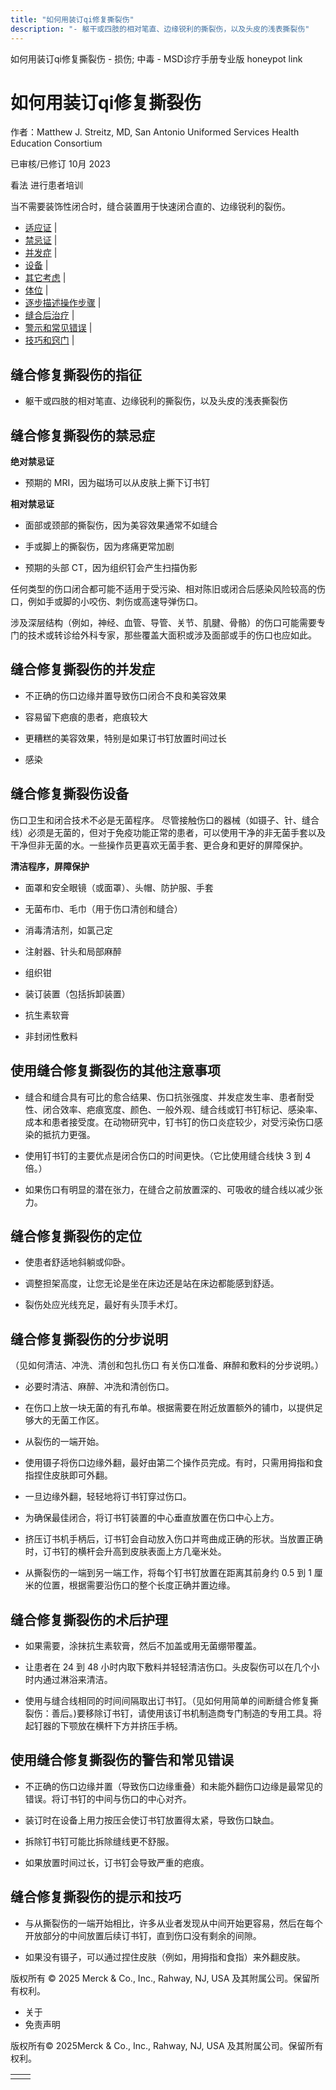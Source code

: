 ```yaml
---
title: "如何用装订qi修复撕裂伤"
description: "- 躯干或四肢的相对笔直、边缘锐利的撕裂伤，以及头皮的浅表撕裂伤"
---
```


﻿如何用装订qi修复撕裂伤 - 损伤; 中毒 - MSD诊疗手册专业版 honeypot link

# 如何用装订qi修复撕裂伤

作者：Matthew J. Streitz, MD, San Antonio Uniformed Services Health Education Consortium

已审核/已修订 10月 2023

看法 进行患者培训

当不需要装饰性闭合时，缝合装置用于快速闭合直的、边缘锐利的裂伤。

- [适应证](#适应证_v52125206_zh) \|
- [禁忌证](#禁忌证_v52125211_zh) \|
- [并发症](#并发症_v52125227_zh) \|
- [设备](#设备_v52125238_zh) \|
- [其它考虑](#其它考虑_v52125259_zh) \|
- [体位](#体位_v52125268_zh) \|
- [逐步描述操作步骤](#逐步描述操作步骤_v52125277_zh) \|
- [缝合后治疗](#缝合后治疗_v52125298_zh) \|
- [警示和常见错误](#警示和常见错误_v52125308_zh) \|
- [技巧和窍门](#技巧和窍门_v52125319_zh) \|

## 缝合修复撕裂伤的指征

- 躯干或四肢的相对笔直、边缘锐利的撕裂伤，以及头皮的浅表撕裂伤


## 缝合修复撕裂伤的禁忌症

**绝对禁忌证**

- 预期的 MRI，因为磁场可以从皮肤上撕下订书钉


**相对禁忌证**

- 面部或颈部的撕裂伤，因为美容效果通常不如缝合

- 手或脚上的撕裂伤，因为疼痛更常加剧

- 预期的头部 CT，因为组织钉会产生扫描伪影


任何类型的伤口闭合都可能不适用于受污染、相对陈旧或闭合后感染风险较高的伤口，例如手或脚的小咬伤、刺伤或高速导弹伤口。

涉及深层结构（例如，神经、血管、导管、关节、肌腱、骨骼）的伤口可能需要专门的技术或转诊给外科专家，那些覆盖大面积或涉及面部或手的伤口也应如此。

## 缝合修复撕裂伤的并发症

- 不正确的伤口边缘并置导致伤口闭合不良和美容效果

- 容易留下疤痕的患者，疤痕较大

- 更糟糕的美容效果，特别是如果订书钉放置时间过长

- 感染


## 缝合修复撕裂伤设备

伤口卫生和闭合技术不必是无菌程序。 尽管接触伤口的器械（如镊子、针、缝合线）必须是无菌的，但对于免疫功能正常的患者，可以使用干净的非无菌手套以及干净但非无菌的水。一些操作员更喜欢无菌手套、更合身和更好的屏障保护。

**清洁程序，屏障保护**

- 面罩和安全眼镜（或面罩）、头帽、防护服、手套

- 无菌布巾、毛巾（用于伤口清创和缝合）

- 消毒清洁剂，如氯己定

- 注射器、针头和局部麻醉

- 组织钳

- 装订装置（包括拆卸装置）

- 抗生素软膏

- 非封闭性敷料


## 使用缝合修复撕裂伤的其他注意事项

- 缝合和缝合具有可比的愈合结果、伤口抗张强度、并发症发生率、患者耐受性、闭合效率、疤痕宽度、颜色、一般外观、缝合线或钉书钉标记、感染率、成本和患者接受度。在动物研究中，钉书钉的伤口炎症较少，对受污染伤口感染的抵抗力更强。

- 使用钉书钉的主要优点是闭合伤口的时间更快。（它比使用缝合线快 3 到 4 倍。）

- 如果伤口有明显的潜在张力，在缝合之前放置深的、可吸收的缝合线以减少张力。


## 缝合修复撕裂伤的定位

- 使患者舒适地斜躺或仰卧。

- 调整担架高度，让您无论是坐在床边还是站在床边都能感到舒适。

- 裂伤处应光线充足，最好有头顶手术灯。


## 缝合修复撕裂伤的分步说明

（见如何清洁、冲洗、清创和包扎伤口 有关伤口准备、麻醉和敷料的分步说明。）

- 必要时清洁、麻醉、冲洗和清创伤口。

- 在伤口上放一块无菌的有孔布单。根据需要在附近放置额外的铺巾，以提供足够大的无菌工作区。

- 从裂伤的一端开始。

- 使用镊子将伤口边缘外翻，最好由第二个操作员完成。有时，只需用拇指和食指捏住皮肤即可外翻。

- 一旦边缘外翻，轻轻地将订书钉穿过伤口。

- 为确保最佳闭合，将订书钉装置的中心垂直放置在伤口中心上方。

- 挤压订书机手柄后，订书钉会自动放入伤口并弯曲成正确的形状。当放置正确时，订书钉的横杆会升高到皮肤表面上方几毫米处。

- 从撕裂伤的一端到另一端工作，将每个钉书钉放置在距离其前身约 0.5 到 1 厘米的位置，根据需要沿伤口的整个长度正确并置边缘。


## 缝合修复撕裂伤的术后护理

- 如果需要，涂抹抗生素软膏，然后不加盖或用无菌绷带覆盖。

- 让患者在 24 到 48 小时内取下敷料并轻轻清洁伤口。头皮裂伤可以在几个小时内通过淋浴来清洁。

- 使用与缝合线相同的时间间隔取出订书钉。（见如何用简单的间断缝合修复撕裂伤：善后。)要移除订书钉，请使用该订书机制造商专门制造的专用工具。将起钉器的下颚放在横杆下方并挤压手柄。


## 使用缝合修复撕裂伤的警告和常见错误

- 不正确的伤口边缘并置（导致伤口边缘重叠）和未能外翻伤口边缘是最常见的错误。将订书钉的中间与伤口的中心对齐。

- 装订时在设备上用力按压会使订书钉放置得太紧，导致伤口缺血。

- 拆除钉书钉可能比拆除缝线更不舒服。

- 如果放置时间过长，订书钉会导致严重的疤痕。


## 缝合修复撕裂伤的提示和技巧

- 与从撕裂伤的一端开始相比，许多从业者发现从中间开始更容易，然后在每个开放部分的中间放置后续订书钉，直到伤口没有剩余的间隙。

- 如果没有镊子，可以通过捏住皮肤（例如，用拇指和食指）来外翻皮肤。




版权所有 © 2025
Merck & Co., Inc., Rahway, NJ, USA 及其附属公司。保留所有权利。

- 关于
- 免责声明

版权所有© 2025Merck & Co., Inc., Rahway, NJ, USA 及其附属公司。保留所有权利。

|     |     |
| --- | --- |
|  |  |